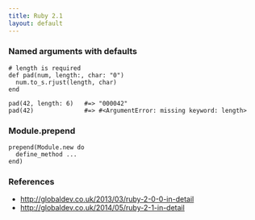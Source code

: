 ```yaml
---
title: Ruby 2.1
layout: default
---
```


### Named arguments with defaults

    # length is required
    def pad(num, length:, char: "0")
      num.to_s.rjust(length, char)
    end

    pad(42, length: 6)   #=> "000042"
    pad(42)              #=> #<ArgumentError: missing keyword: length>

### Module.prepend

    prepend(Module.new do
      define_method ...
    end)

### References

 * http://globaldev.co.uk/2013/03/ruby-2-0-0-in-detail
 * http://globaldev.co.uk/2014/05/ruby-2-1-in-detail
